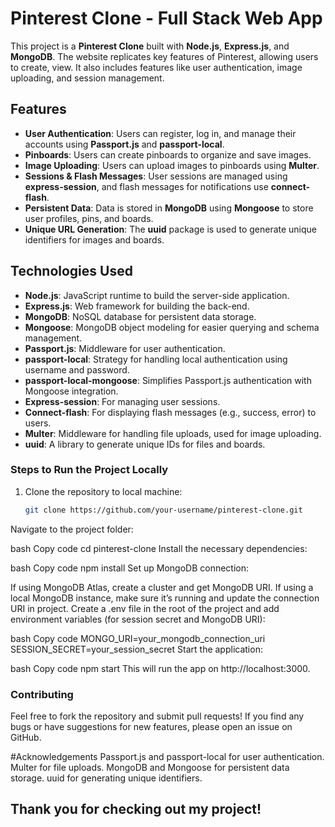 # Pinterest Clone - Full Stack Web App

This project is a **Pinterest Clone** built with **Node.js**, **Express.js**, and **MongoDB**. The website replicates key features of Pinterest, allowing users to create, view. It also includes features like user authentication, image uploading, and session management.

## Features

- **User Authentication**: Users can register, log in, and manage their accounts using **Passport.js** and **passport-local**.
- **Pinboards**: Users can create pinboards to organize and save images.
- **Image Uploading**: Users can upload images to pinboards using **Multer**.
- **Sessions & Flash Messages**: User sessions are managed using **express-session**, and flash messages for notifications use **connect-flash**.
- **Persistent Data**: Data is stored in **MongoDB** using **Mongoose** to store user profiles, pins, and boards.
- **Unique URL Generation**: The **uuid** package is used to generate unique identifiers for images and boards.

## Technologies Used

- **Node.js**: JavaScript runtime to build the server-side application.
- **Express.js**: Web framework for building the back-end.
- **MongoDB**: NoSQL database for persistent data storage.
- **Mongoose**: MongoDB object modeling for easier querying and schema management.
- **Passport.js**: Middleware for user authentication.
- **passport-local**: Strategy for handling local authentication using username and password.
- **passport-local-mongoose**: Simplifies Passport.js authentication with Mongoose integration.
- **Express-session**: For managing user sessions.
- **Connect-flash**: For displaying flash messages (e.g., success, error) to users.
- **Multer**: Middleware for handling file uploads, used for image uploading.
- **uuid**: A library to generate unique IDs for files and boards.

### Steps to Run the Project Locally

1. Clone the repository to local machine:

   ```bash
   git clone https://github.com/your-username/pinterest-clone.git
Navigate to the project folder:

bash
Copy code
cd pinterest-clone
Install the necessary dependencies:

bash
Copy code
npm install
Set up MongoDB connection:

If using MongoDB Atlas, create a cluster and get MongoDB URI.
If using a local MongoDB instance, make sure it’s running and update the connection URI in project.
Create a .env file in the root of the project and add environment variables (for session secret and MongoDB URI):

bash
Copy code
MONGO_URI=your_mongodb_connection_uri
SESSION_SECRET=your_session_secret
Start the application:

bash
Copy code
npm start
This will run the app on http://localhost:3000.


### Contributing
Feel free to fork the repository and submit pull requests! If you find any bugs or have suggestions for new features, please open an issue on GitHub.

#Acknowledgements
Passport.js and passport-local for user authentication.
Multer for file uploads.
MongoDB and Mongoose for persistent data storage.
uuid for generating unique identifiers.



## Thank you for checking out my project!


